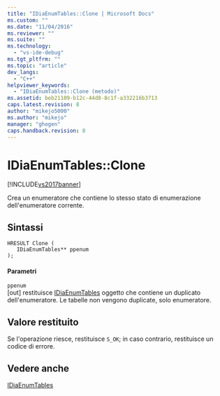 ```yaml
---
title: "IDiaEnumTables::Clone | Microsoft Docs"
ms.custom: ""
ms.date: "11/04/2016"
ms.reviewer: ""
ms.suite: ""
ms.technology: 
  - "vs-ide-debug"
ms.tgt_pltfrm: ""
ms.topic: "article"
dev_langs: 
  - "C++"
helpviewer_keywords: 
  - "IDiaEnumTables::Clone (metodo)"
ms.assetid: beb21109-b12c-44d8-8c1f-a332216b3713
caps.latest.revision: 8
author: "mikejo5000"
ms.author: "mikejo"
manager: "ghogen"
caps.handback.revision: 8
---
```

# IDiaEnumTables::Clone
[!INCLUDE[vs2017banner](../../code-quality/includes/vs2017banner.md)]

Crea un enumeratore che contiene lo stesso stato di enumerazione dell'enumeratore corrente.  
  
## Sintassi  
  
```cpp#  
HRESULT Clone (   
   IDiaEnumTables** ppenum  
);  
```  
  
#### Parametri  
 `ppenum`  
 \[out\]  restituisce [IDiaEnumTables](../../debugger/debug-interface-access/idiaenumtables.md) oggetto che contiene un duplicato dell'enumeratore.  Le tabelle non vengono duplicate, solo enumeratore.  
  
## Valore restituito  
 Se l'operazione riesce, restituisce `S_OK`; in caso contrario, restituisce un codice di errore.  
  
## Vedere anche  
 [IDiaEnumTables](../../debugger/debug-interface-access/idiaenumtables.md)
